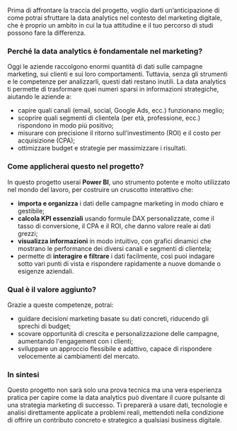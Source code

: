 Prima di affrontare la traccia del progetto, voglio darti un’anticipazione di come potrai sfruttare la data analytics nel contesto del marketing digitale, che è proprio un ambito in cui la tua attitudine e il tuo percorso di studi possono fare la differenza.

### Perché la data analytics è fondamentale nel marketing?

Oggi le aziende raccolgono enormi quantità di dati sulle campagne marketing, sui clienti e sui loro comportamenti. Tuttavia, senza gli strumenti e le competenze per analizzarli, questi dati restano inutili. La data analytics ti permette di trasformare quei numeri sparsi in informazioni strategiche, aiutando le aziende a:

- capire quali canali (email, social, Google Ads, ecc.) funzionano meglio;
- scoprire quali segmenti di clientela (per età, professione, ecc.) rispondono in modo più positivo;
- misurare con precisione il ritorno sull’investimento (ROI) e il costo per acquisizione (CPA);
- ottimizzare budget e strategie per massimizzare i risultati.

### Come applicherai questo nel progetto?

In questo progetto userai **Power BI**, uno strumento potente e molto utilizzato nel mondo del lavoro, per costruire un cruscotto interattivo che:

- **importa e organizza** i dati delle campagne marketing in modo chiaro e gestibile;
- **calcola KPI essenziali** usando formule DAX personalizzate, come il tasso di conversione, il CPA e il ROI, che danno valore reale ai dati grezzi;
- **visualizza informazioni** in modo intuitivo, con grafici dinamici che mostrano le performance dei diversi canali e segmenti di clientela;
- permette di **interagire e filtrare** i dati facilmente, così puoi indagare sotto vari punti di vista e rispondere rapidamente a nuove domande o esigenze aziendali.

### Qual è il valore aggiunto?

Grazie a queste competenze, potrai:

- guidare decisioni marketing basate su dati concreti, riducendo gli sprechi di budget;
- scovare opportunità di crescita e personalizzazione delle campagne, aumentando l'engagement con i clienti;
- sviluppare un approccio flessibile e adattivo, capace di rispondere velocemente ai cambiamenti del mercato.

### In sintesi

Questo progetto non sarà solo una prova tecnica ma una vera esperienza pratica per capire come la data analytics può diventare il cuore pulsante di una strategia marketing di successo. Ti preparerà a usare dati, tecnologie e analisi direttamente applicate a problemi reali, mettendoti nella condizione di offrire un contributo concreto e strategico a qualsiasi business digitale.
